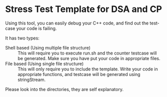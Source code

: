 # Stress Test Template for DSA and CP

Using this tool, you can easily debug your C++ code, and find out the test-case your code is failing.

It has two types:

<dl>
  <dt>Shell based (Using multiple file structure)</dt>
  <dd>This will require you to execute run.sh and the counter testcase will be generated. Make sure you have put your code in appropriate files.</dd>
  <dt>File based (Using single file structure)</dt>
  <dd>This will only require you to include the template. Write your code in appropriate functions, and testcase will be generated using stringStream.</dd>
</dl>

Please look into the directories, they are self explanatory.
